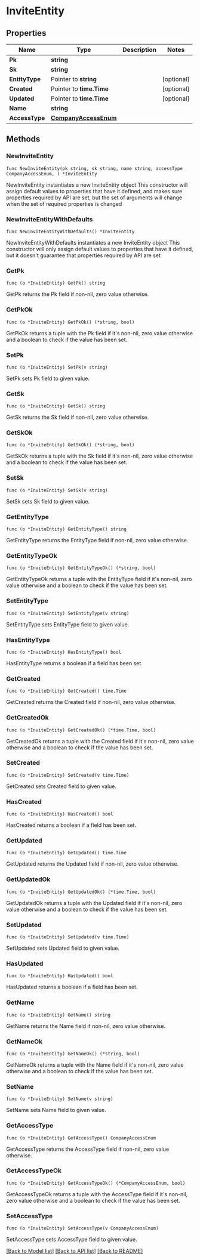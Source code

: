 # InviteEntity

## Properties

Name | Type | Description | Notes
------------ | ------------- | ------------- | -------------
**Pk** | **string** |  | 
**Sk** | **string** |  | 
**EntityType** | Pointer to **string** |  | [optional] 
**Created** | Pointer to **time.Time** |  | [optional] 
**Updated** | Pointer to **time.Time** |  | [optional] 
**Name** | **string** |  | 
**AccessType** | [**CompanyAccessEnum**](CompanyAccessEnum.md) |  | 

## Methods

### NewInviteEntity

`func NewInviteEntity(pk string, sk string, name string, accessType CompanyAccessEnum, ) *InviteEntity`

NewInviteEntity instantiates a new InviteEntity object
This constructor will assign default values to properties that have it defined,
and makes sure properties required by API are set, but the set of arguments
will change when the set of required properties is changed

### NewInviteEntityWithDefaults

`func NewInviteEntityWithDefaults() *InviteEntity`

NewInviteEntityWithDefaults instantiates a new InviteEntity object
This constructor will only assign default values to properties that have it defined,
but it doesn't guarantee that properties required by API are set

### GetPk

`func (o *InviteEntity) GetPk() string`

GetPk returns the Pk field if non-nil, zero value otherwise.

### GetPkOk

`func (o *InviteEntity) GetPkOk() (*string, bool)`

GetPkOk returns a tuple with the Pk field if it's non-nil, zero value otherwise
and a boolean to check if the value has been set.

### SetPk

`func (o *InviteEntity) SetPk(v string)`

SetPk sets Pk field to given value.


### GetSk

`func (o *InviteEntity) GetSk() string`

GetSk returns the Sk field if non-nil, zero value otherwise.

### GetSkOk

`func (o *InviteEntity) GetSkOk() (*string, bool)`

GetSkOk returns a tuple with the Sk field if it's non-nil, zero value otherwise
and a boolean to check if the value has been set.

### SetSk

`func (o *InviteEntity) SetSk(v string)`

SetSk sets Sk field to given value.


### GetEntityType

`func (o *InviteEntity) GetEntityType() string`

GetEntityType returns the EntityType field if non-nil, zero value otherwise.

### GetEntityTypeOk

`func (o *InviteEntity) GetEntityTypeOk() (*string, bool)`

GetEntityTypeOk returns a tuple with the EntityType field if it's non-nil, zero value otherwise
and a boolean to check if the value has been set.

### SetEntityType

`func (o *InviteEntity) SetEntityType(v string)`

SetEntityType sets EntityType field to given value.

### HasEntityType

`func (o *InviteEntity) HasEntityType() bool`

HasEntityType returns a boolean if a field has been set.

### GetCreated

`func (o *InviteEntity) GetCreated() time.Time`

GetCreated returns the Created field if non-nil, zero value otherwise.

### GetCreatedOk

`func (o *InviteEntity) GetCreatedOk() (*time.Time, bool)`

GetCreatedOk returns a tuple with the Created field if it's non-nil, zero value otherwise
and a boolean to check if the value has been set.

### SetCreated

`func (o *InviteEntity) SetCreated(v time.Time)`

SetCreated sets Created field to given value.

### HasCreated

`func (o *InviteEntity) HasCreated() bool`

HasCreated returns a boolean if a field has been set.

### GetUpdated

`func (o *InviteEntity) GetUpdated() time.Time`

GetUpdated returns the Updated field if non-nil, zero value otherwise.

### GetUpdatedOk

`func (o *InviteEntity) GetUpdatedOk() (*time.Time, bool)`

GetUpdatedOk returns a tuple with the Updated field if it's non-nil, zero value otherwise
and a boolean to check if the value has been set.

### SetUpdated

`func (o *InviteEntity) SetUpdated(v time.Time)`

SetUpdated sets Updated field to given value.

### HasUpdated

`func (o *InviteEntity) HasUpdated() bool`

HasUpdated returns a boolean if a field has been set.

### GetName

`func (o *InviteEntity) GetName() string`

GetName returns the Name field if non-nil, zero value otherwise.

### GetNameOk

`func (o *InviteEntity) GetNameOk() (*string, bool)`

GetNameOk returns a tuple with the Name field if it's non-nil, zero value otherwise
and a boolean to check if the value has been set.

### SetName

`func (o *InviteEntity) SetName(v string)`

SetName sets Name field to given value.


### GetAccessType

`func (o *InviteEntity) GetAccessType() CompanyAccessEnum`

GetAccessType returns the AccessType field if non-nil, zero value otherwise.

### GetAccessTypeOk

`func (o *InviteEntity) GetAccessTypeOk() (*CompanyAccessEnum, bool)`

GetAccessTypeOk returns a tuple with the AccessType field if it's non-nil, zero value otherwise
and a boolean to check if the value has been set.

### SetAccessType

`func (o *InviteEntity) SetAccessType(v CompanyAccessEnum)`

SetAccessType sets AccessType field to given value.



[[Back to Model list]](../README.md#documentation-for-models) [[Back to API list]](../README.md#documentation-for-api-endpoints) [[Back to README]](../README.md)


